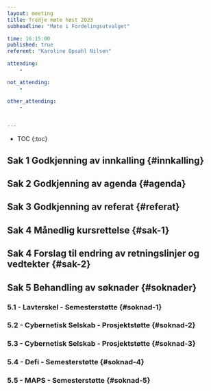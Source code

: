 ```yaml
---
layout: meeting
title: Tredje møte høst 2023
subheadline: "Møte i Fordelingsutvalget"

time: 16:15:00
published: true
referent: "Karoline Opsahl Nilsen"

attending:
    - 

not_attending:
    -

other_attending:
    -


---
```


* TOC
{:toc}


## Sak 1 Godkjenning av innkalling {#innkalling}
## Sak 2 Godkjenning av agenda {#agenda}
## Sak 3 Godkjenning av referat {#referat}
## Sak 4 Månedlig kursrettelse {#sak-1}
## Sak 4 Forslag til endring av retningslinjer og vedtekter {#sak-2}
## Sak 5 Behandling av søknader {#soknader}
### 5.1 -  Lavterskel - Semesterstøtte {#soknad-1}
### 5.2 -  Cybernetisk Selskab - Prosjektstøtte {#soknad-2}
### 5.3 -  Cybernetisk Selskab - Prosjektstøtte {#soknad-3}
### 5.4 -  Defi - Semesterstøtte {#soknad-4}
### 5.5 -  MAPS - Semesterstøtte {#soknad-5}

